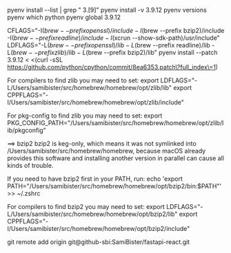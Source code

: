 pyenv install --list | grep " 3\.[9]"
pyenv install -v 3.9.12
pyenv versions
pyenv which python
pyenv global 3.9.12

CFLAGS="-I$(brew --prefix openssl)/include -I$(brew --prefix bzip2)/include -I$(brew --prefix readline)/include -I$(xcrun --show-sdk-path)/usr/include" LDFLAGS="-L$(brew --prefix openssl)/lib -L$(brew --prefix readline)/lib -L$(brew --prefix zlib)/lib -L$(brew --prefix bzip2)/lib" pyenv install --patch 3.9.12 < <(curl -sSL https://github.com/python/cpython/commit/8ea6353.patch\?full_index\=1)


For compilers to find zlib you may need to set:
  export LDFLAGS="-L/Users/samibister/src/homebrew/homebrew/opt/zlib/lib"
  export CPPFLAGS="-I/Users/samibister/src/homebrew/homebrew/opt/zlib/include"

For pkg-config to find zlib you may need to set:
  export PKG_CONFIG_PATH="/Users/samibister/src/homebrew/homebrew/opt/zlib/lib/pkgconfig"

==> bzip2
bzip2 is keg-only, which means it was not symlinked into /Users/samibister/src/homebrew/homebrew,
because macOS already provides this software and installing another version in
parallel can cause all kinds of trouble.

If you need to have bzip2 first in your PATH, run:
  echo 'export PATH="/Users/samibister/src/homebrew/homebrew/opt/bzip2/bin:$PATH"' >> ~/.zshrc

For compilers to find bzip2 you may need to set:
  export LDFLAGS="-L/Users/samibister/src/homebrew/homebrew/opt/bzip2/lib"
  export CPPFLAGS="-I/Users/samibister/src/homebrew/homebrew/opt/bzip2/include"


git remote add origin git@github-sbi:SamiBister/fastapi-react.git

